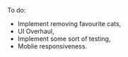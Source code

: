 
To do:
- Implement removing favourite cats,
- UI Overhaul,
- Implement some sort of testing,
- Moblie responsiveness.

